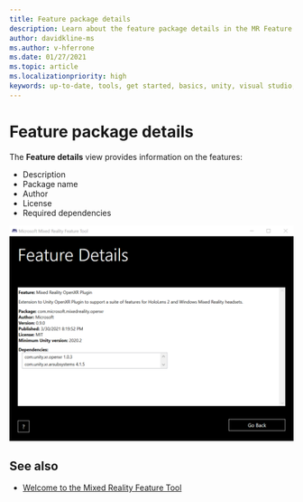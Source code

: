 ```yaml
---
title: Feature package details
description: Learn about the feature package details in the MR Feature Tool for HoloLens and VR development.
author: davidkline-ms
ms.author: v-hferrone
ms.date: 01/27/2021
ms.topic: article
ms.localizationpriority: high
keywords: up-to-date, tools, get started, basics, unity, visual studio, toolkit, mixed reality headset, windows mixed reality headset, virtual reality headset, installation, Windows, HoloLens, emulator, unreal, openxr
---
```


# Feature package details

The **Feature details** view provides information on the features: 
* Description
* Package name
* Author 
* License
* Required dependencies

![Package details](images/FeatureToolFeatureDetails.png)

## See also

- [Welcome to the Mixed Reality Feature Tool](welcome-to-mr-feature-tool.md)
